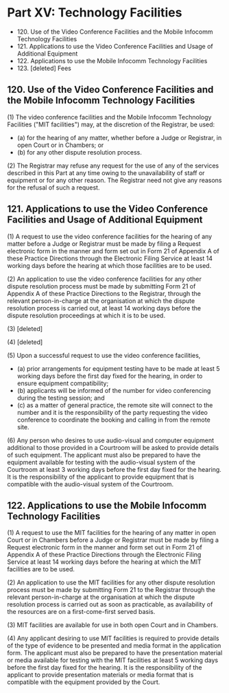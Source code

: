 # Part XV: Technology Facilities

<ul type="*">
	<li>120. Use of the Video Conference Facilities and the Mobile Infocomm Technology Facilities</li>
	<li>121. Applications to use the Video Conference Facilities and Usage of Additional Equipment</li>
	<li>122. Applications to use the Mobile Infocomm Technology Facilities</li>
	<li>123. [deleted] Fees</li>
</ul>


## 120. Use of the Video Conference Facilities and the Mobile Infocomm Technology Facilities

(1) The video conference facilities and the Mobile Infocomm Technology Facilities ("MIT facilities") may, at the discretion of the Registrar, be used:

<ul type="*">
	<li>(a) for the hearing of any matter, whether before a Judge or Registrar, in open Court or in Chambers; or</li>
	<li>(b) for any other dispute resolution process.</li>
</ul>

(2) The Registrar may refuse any request for the use of any of the services described in this Part at any time owing to the unavailability of staff or equipment or for any other reason.  The Registrar need not give any reasons for the refusal of such a request.

## 121. Applications to use the Video Conference Facilities and Usage of Additional Equipment

(1) A request to use the video conference facilities for the hearing of any matter before a Judge or Registrar must be made by filing a Request electronic form in the manner and form set out in Form 21 of Appendix A of these Practice Directions through the Electronic Filing Service at least 14 working days before the hearing at which those facilities are to be used.

(2) An application to use the video conference facilities for any other dispute resolution process must be made by submitting Form 21 of Appendix A of these Practice Directions to the Registrar, through the relevant person-in-charge at the organisation at which the dispute resolution process is carried out, at least 14 working days before the dispute resolution proceedings at which it is to be used.

(3) [deleted]

(4) [deleted]

(5) Upon a successful request to use the video conference facilities,

<ul type="*">
	<li>(a) prior arrangements for equipment testing have to be made at least 5 working days before the first day fixed for the hearing, in order to ensure equipment compatibility;</li>
	<li>(b) applicants will be informed of the number for video conferencing during the testing session; and</li>
	<li>(c) as a matter of general practice, the remote site will connect to the number and it is the responsibility of the party requesting the video conference to coordinate the booking and calling in from the remote site.</li>
</ul>
(6) Any person who desires to use audio-visual and computer equipment additional to those provided in a Courtroom will be asked to provide details of such equipment. The applicant must also be prepared to have the equipment available for testing with the audio-visual system of the Courtroom at least 3 working days before the first day fixed for the hearing. It is the responsibility of the applicant to provide equipment that is compatible with the audio-visual system of the Courtroom.

## 122. Applications to use the Mobile Infocomm Technology Facilities

(1) A request to use the MIT facilities for the hearing of any matter in open Court or in Chambers before a Judge or Registrar must be made by filing a Request electronic form in the manner and form set out in Form 21 of Appendix A of these Practice Directions through the Electronic Filing Service at least 14 working days before the hearing at which the MIT facilities are to be used.

(2) An application to use the MIT facilities for any other dispute resolution process must be made by submitting Form 21 to the Registrar through the relevant person-in-charge at the organisation at which the dispute resolution process is carried out as soon  as practicable, as availability of the resources are on a first-come-first served basis.

(3) MIT facilities are available for use in both open Court and in Chambers.

(4) Any applicant desiring to use MIT facilities is required to provide details of the type of evidence to be presented and media format in the application form.  The applicant must also be prepared to have the presentation material or media available for testing with the MIT facilities at least 5 working days before the first day fixed for the hearing.  It is the responsibility of the applicant to provide presentation materials or media format that is compatible with the equipment provided by the Court.
